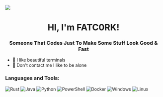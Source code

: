 <image align="center">![](https://avatars.githubusercontent.com/u/82945217?v=4)</image>
<h1 align="center">HI, I'm FATC0RK!</h1>

<h3 align="center">Someone That Codes Just To Make Some Stuff Look Good & Fast</h3>

- 🎨 I like beautiful terminals 
- 🚫 Don't contact me I like to be alone

<h3 align="left">Languages and Tools:</h3>

![Rust](https://img.shields.io/badge/rust-%23000000.svg?style=for-the-badge&logo=rust&logoColor=white)
![Java](https://img.shields.io/badge/java-%23ED8B00.svg?style=for-the-badge&logo=openjdk&logoColor=white)
![Python](https://img.shields.io/badge/Python-14354C?style=for-the-badge&logo=python&logoColor=white)
![PowerShell](https://img.shields.io/badge/PowerShell-%235391FE.svg?style=for-the-badge&logo=powershell&logoColor=white)
![Docker](https://img.shields.io/badge/Docker-2CA5E0?style=for-the-badge&logo=docker&logoColor=white)
![Windows](https://img.shields.io/badge/Windows-0078D6?style=for-the-badge&logo=windows&logoColor=white)
![Linux](https://img.shields.io/badge/Linux-FCC624?style=for-the-badge&logo=linux&logoColor=black)

